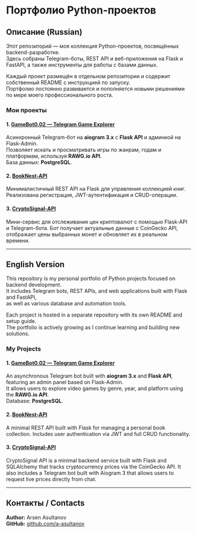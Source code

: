 # Портфолио Python-проектов

## Описание (Russian)

Этот репозиторий — моя коллекция Python-проектов, посвящённых backend-разработке.  
Здесь собраны Telegram-боты, REST API и веб-приложения на Flask и FastAPI, а также инструменты для работы с базами данных.

Каждый проект размещён в отдельном репозитории и содержит собственный README с инструкцией по запуску.  
Портфолио постоянно развивается и пополняется новыми решениями по мере моего профессионального роста.

### Мои проекты

#### 1. [GameBot0.02 — Telegram Game Explorer](https://github.com/a-asultanov/GameBot0.02-Telegram-Game-Explorer-Bot)
Асинхронный Telegram-бот на **aiogram 3.x** с **Flask API** и админкой на Flask-Admin.  
Позволяет искать и просматривать игры по жанрам, годам и платформам, используя **RAWG.io API**.  
База данных: **PostgreSQL**.

#### 2. [BookNest-API](https://github.com/a-asultanov/BookNest-API)
Минималистичный REST API на Flask для управления коллекцией книг.
Реализована регистрация, JWT-аутентификация и CRUD-операции.

#### 3. [CryptoSignal-API](https://github.com/a-asultanov/CryptoSignal-API)
Мини-сервис для отслеживания цен криптовалют с помощью Flask-API и Telegram-бота.
Бот получает актуальные данные с CoinGecko API,
отображает цены выбранных монет и обновляет их в реальном времени.

---

## English Version

This repository is my personal portfolio of Python projects focused on backend development.  
It includes Telegram bots, REST APIs, and web applications built with Flask and FastAPI,  
as well as various database and automation tools.

Each project is hosted in a separate repository with its own README and setup guide.  
The portfolio is actively growing as I continue learning and building new solutions.

### My Projects

#### 1. [GameBot0.02 — Telegram Game Explorer](https://github.com/a-asultanov/GameBot0.02-Telegram-Game-Explorer-Bot)
An asynchronous Telegram bot built with **aiogram 3.x** and **Flask API**, featuring an admin panel based on Flask-Admin.  
It allows users to explore video games by genre, year, and platform using the **RAWG.io API**.  
Database: **PostgreSQL**.

#### 2. [BookNest-API](https://github.com/a-asultanov/BookNest-API)
A minimal REST API built with Flask for managing a personal book collection.
Includes user authentication via JWT and full CRUD functionality. 

#### 3. [CryptoSignal-API](https://github.com/a-asultanov/CryptoSignal-API)
CryptoSignal API is a minimal backend service built with Flask and SQLAlchemy that tracks cryptocurrency prices via the CoinGecko API. 
It also includes a Telegram bot built with Aiogram 3 that allows users to request live prices directly from chat.

---

## Контакты / Contacts
**Author:** Arsen Asultanov  
**GitHub:** [github.com/a-asultanov](https://github.com/a-asultanov)
